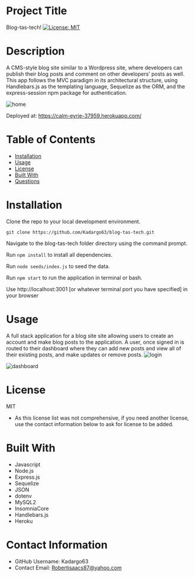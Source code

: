 
  # Project Title
  Blog-tas-tech!
  [![License: MIT](https://img.shields.io/badge/License-MIT-yellow.svg)](https://opensource.org/licenses/MIT)

  # Description
   A CMS-style blog site similar to a Wordpress site, where developers can publish their blog posts and comment on other developers’ posts as well. This app follows the MVC paradigm in its architectural structure, using Handlebars.js as the templating language, Sequelize as the ORM, and the express-session npm package for authentication.
   
   ![home](https://user-images.githubusercontent.com/88639772/145908752-8c49857a-5d44-4ec6-86bf-dcaeb7934b25.png)

   Deployed at: https://calm-eyrie-37959.herokuapp.com/ 

  # Table of Contents 
  * [Installation](#-Installation)
  * [Usage](#-Usage)
  * [License](#-Installation)
  * [Built With](#-Built-With)
  * [Questions](#-Contact-Information)
      
  # Installation
  Clone the repo to your local development environment. 
  
  `git clone https://github.com/Kadargo63/blog-tas-tech.git` 
  
  Navigate to the blog-tas-tech folder directory using the command prompt.
  
  Run `npm install` to install all dependencies.
  
  Run `node seeds/index.js` to seed the data.
  
  Run `npm start` to run the application in terminal or bash.
  
  Use http://localhost:3001 [or whatever terminal port you have specified] in your browser
  
  # Usage
  A full stack application for a blog site site allowing users to create an account and make blog posts to the application. A user, once signed in is routed to their dashboard where they can add new posts and view all of their existing posts, and make updates or remove posts.
  ![login](https://user-images.githubusercontent.com/88639772/145909521-ca587f0d-cb00-46b5-a39a-63804a9b1dff.png)

![dashboard](https://user-images.githubusercontent.com/88639772/145909510-1e64bb7f-fd94-4298-b2f4-994aeec6b21e.png)
  
  # License 
  MIT
  * As this license list was not comprehensive, if you need another license, use the contact  information below to ask for license to be added. 

  # Built With
  * Javascript
  * Node.js
  * Express.js
  * Sequelize
  * JSON
  * dotenv
  * MySQL2
  * InsomniaCore
  * Handlebars.js
  * Heroku
  
  # Contact Information 
  * GitHub Username: Kadargo63
  * Contact Email: Robertisaacs87@yahoo.com
  

